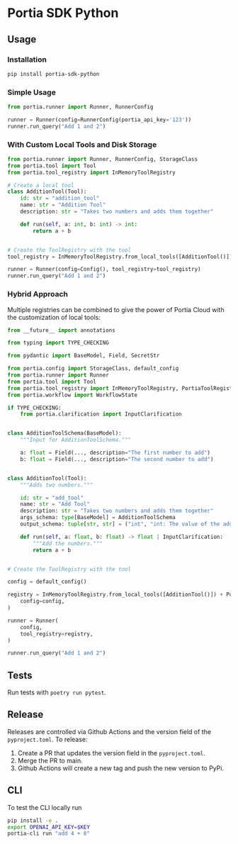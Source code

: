 # Portia SDK Python


## Usage

### Installation

```bash
pip install portia-sdk-python 
```


### Simple Usage

```python
from portia.runner import Runner, RunnerConfig

runner = Runner(config=RunnerConfig(portia_api_key='123'))
runner.run_query("Add 1 and 2")
```


### With Custom Local Tools and Disk Storage

```python
from portia.runner import Runner, RunnerConfig, StorageClass
from portia.tool import Tool
from portia.tool_registry import InMemoryToolRegistry

# Create a local tool
class AdditionTool(Tool):
    id: str = "addition_tool"
    name: str = "Addition Tool"
    description: str = "Takes two numbers and adds them together"

    def run(self, a: int, b: int) -> int:
        return a + b


# Create the ToolRegistry with the tool
tool_registry = InMemoryToolRegistry.from_local_tools([AdditionTool()])

runner = Runner(config=Config(), tool_registry=tool_registry)
runner.run_query("Add 1 and 2")
```

### Hybrid Approach

Multiple registries can be combined to give the power of Portia Cloud with the customization of local tools:

```python
from __future__ import annotations

from typing import TYPE_CHECKING

from pydantic import BaseModel, Field, SecretStr

from portia.config import StorageClass, default_config
from portia.runner import Runner
from portia.tool import Tool
from portia.tool_registry import InMemoryToolRegistry, PortiaToolRegistry
from portia.workflow import WorkflowState

if TYPE_CHECKING:
    from portia.clarification import InputClarification


class AdditionToolSchema(BaseModel):
    """Input for AdditionToolSchema."""

    a: float = Field(..., description="The first number to add")
    b: float = Field(..., description="The second number to add")


class AdditionTool(Tool):
    """Adds two numbers."""

    id: str = "add_tool"
    name: str = "Add Tool"
    description: str = "Takes two numbers and adds them together"
    args_schema: type[BaseModel] = AdditionToolSchema
    output_schema: tuple[str, str] = ("int", "int: The value of the addition")

    def run(self, a: float, b: float) -> float | InputClarification:
        """Add the numbers."""
        return a + b


# Create the ToolRegistry with the tool

config = default_config()

registry = InMemoryToolRegistry.from_local_tools([AdditionTool()]) + PortiaToolRegistry(
    config=config,
)

runner = Runner(
    config,
    tool_registry=registry,
)

runner.run_query("Add 1 and 2")
```


## Tests

Run tests with `poetry run pytest`.

## Release

Releases are controlled via Github Actions and the version field of the `pyproject.toml`. To release:

1. Create a PR that updates the version field in the `pyproject.toml`.
2. Merge the PR to main.
3. Github Actions will create a new tag and push the new version to PyPi.

## CLI 

To test the CLI locally run 

```bash
pip install -e . 
export OPENAI_API_KEY=$KEY
portia-cli run "add 4 + 8"
```